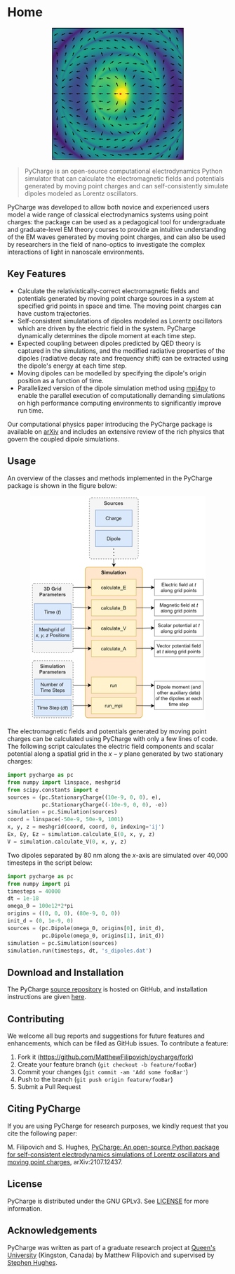 # Home

<p align="center">
  <img width="300" src="figs/oscillating_charge.gif">
</p>

> PyCharge is an open-source computational electrodynamics Python simulator that can calculate the electromagnetic fields and potentials generated by moving point charges and can self-consistently simulate dipoles modeled as Lorentz oscillators.

PyCharge was developed to allow both novice and experienced users model a wide range of classical electrodynamics systems using point charges: the package can be used as a pedagogical tool for undergraduate and graduate-level EM theory courses to provide an intuitive understanding of the EM waves generated by moving point charges, and can also be used by researchers in the field of nano-optics to investigate the complex interactions of light in nanoscale environments.

## Key Features

- Calculate the relativistically-correct electromagnetic fields and potentials generated by moving point charge sources in a system at specified grid points in space and time. The moving point charges can have custom trajectories.
- Self-consistent simulatations of dipoles modeled as Lorentz oscillators which are driven by the electric field in the system. PyCharge dynamically determines the dipole moment at each time step.
- Expected coupling between dipoles predicted by QED theory is captured in the simulations, and the modified radiative properties of the dipoles (radiative decay rate and frequency shift) can be extracted using the dipole's energy at each time step.
- Moving dipoles can be modelled by specifying the dipole's origin position as a function of time.
- Parallelized version of the dipole simulation method using [mpi4py](https://mpi4py.readthedocs.io/en/stable/) to enable the parallel execution of computationally demanding simulations on high performance computing environments to significantly improve run time.

Our computational physics paper introducing the PyCharge package is available on [arXiv](https://arxiv.org/abs/2107.12437) and includes an extensive review of the rich physics that govern the coupled dipole simulations.

## Usage

An overview of the classes and methods implemented in the PyCharge package is shown in the figure below:

<p align="center">
  <img width="400" src="figs/workflow.png">
</p>

The electromagnetic fields and potentials generated by moving point charges can be calculated using PyCharge with only a few lines of code. The following script calculates the electric field components and scalar potential along a spatial grid in the $x-y$ plane generated by two stationary charges:

```python
import pycharge as pc
from numpy import linspace, meshgrid
from scipy.constants import e
sources = (pc.StationaryCharge((10e-9, 0, 0), e),
           pc.StationaryCharge((-10e-9, 0, 0), -e))
simulation = pc.Simulation(sources)
coord = linspace(-50e-9, 50e-9, 1001)
x, y, z = meshgrid(coord, coord, 0, indexing='ij')
Ex, Ey, Ez = simulation.calculate_E(0, x, y, z)
V = simulation.calculate_V(0, x, y, z)
```

Two dipoles separated by 80 nm along the $x$-axis are simulated over 40,000 timesteps in the script below:

```python
import pycharge as pc
from numpy import pi
timesteps = 40000
dt = 1e-18
omega_0 = 100e12*2*pi
origins = ((0, 0, 0), (80e-9, 0, 0))
init_d = (0, 1e-9, 0)
sources = (pc.Dipole(omega_0, origins[0], init_d),
           pc.Dipole(omega_0, origins[1], init_d))
simulation = pc.Simulation(sources)
simulation.run(timesteps, dt, 's_dipoles.dat')
```

## Download and Installation

The PyCharge [source repository](https://github.com/MatthewFilipovich/pycharge) is hosted on GitHub, and installation instructions are given [here](getting_started/installation.md).

## Contributing

We welcome all bug reports and suggestions for future features and enhancements, which can be filed as GitHub issues. To contribute a feature:

1. Fork it (<https://github.com/MatthewFilipovich/pycharge/fork>)
2. Create your feature branch (`git checkout -b feature/fooBar`)
3. Commit your changes (`git commit -am 'Add some fooBar'`)
4. Push to the branch (`git push origin feature/fooBar`)
5. Submit a Pull Request

## Citing PyCharge

If you are using PyCharge for research purposes, we kindly request that you cite the following paper:

M. Filipovich and S. Hughes, [PyCharge: An open-source Python package for self-consistent electrodynamics
simulations of Lorentz oscillators and moving point charges](https://arxiv.org/abs/2107.12437), arXiv:2107.12437.

## License

PyCharge is distributed under the GNU GPLv3. See [LICENSE](https://github.com/MatthewFilipovich/pycharge/blob/master/LICENSE) for more information.

## Acknowledgements

PyCharge was written as part of a graduate research project at [Queen's University](https://www.queensu.ca/physics/home) (Kingston, Canada) by Matthew Filipovich and supervised by [Stephen Hughes](https://www.physics.queensu.ca/facultysites/hughes/).
